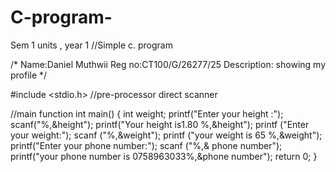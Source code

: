 # C-program-
Sem 1 units , year 1
//Simple c. program

/*
Name:Daniel Muthwii 
Reg no:CT100/G/26277/25
Description: showing my profile 
*/

#include <stdio.h> //pre-processor direct scanner

//main function
int main() 
{
    int weight;
    printf("Enter your height :");
    scanf("%,&height");
    printf("Your height is1.80 %,&height");
    printf ("Enter your weight:");
    scanf ("%,&weight");
    printf ("your weight is 65 %,&weight");
    printf("Enter your  phone number:");
    scanf ("%,& phone number");
    printf("your  phone number is 0758963033%,&phone number");
return 0;
}
